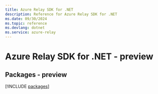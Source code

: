 ```yaml
---
title: Azure Relay SDK for .NET
description: Reference for Azure Relay SDK for .NET
ms.date: 09/30/2024
ms.topic: reference
ms.devlang: dotnet
ms.service: azure-relay
---
```

# Azure Relay SDK for .NET - preview
## Packages - preview
[!INCLUDE [packages](relay-index.md)]